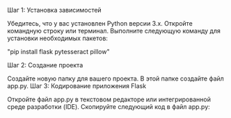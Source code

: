 Шаг 1: Установка зависимостей

Убедитесь, что у вас установлен Python версии 3.x.
Откройте командную строку или терминал.
Выполните следующую команду для установки необходимых пакетов:

"pip install flask pytesseract pillow"


Шаг 2: Создание проекта

Создайте новую папку для вашего проекта.
В этой папке создайте файл app.py.
Шаг 3: Кодирование приложения Flask

Откройте файл app.py в текстовом редакторе или интегрированной среде разработки (IDE).
Скопируйте следующий код в файл app.py:



